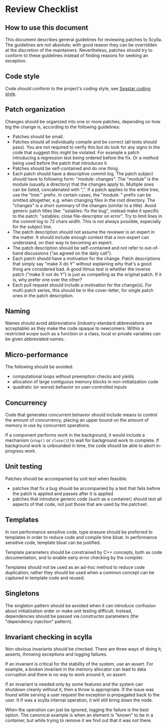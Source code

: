 # Review Checklist

## How to use this document

This document describes general guidelines for reviewing patches to
Scylla. The guidelines are not absolute; with good reason they can be
overridden at the discretion of the maintainers. Nevertheless, patches
should try to conform to these guidelines instead of finding reasons for
seeking an exception.

## Code style

Code should conform to the project's coding style, see
[Seastar coding style](https://github.com/scylladb/seastar/blob/master/coding-style.md).


## Patch organization

Changes should be organized into one or more patches, depending on
how big the change is, according to the following
guidelines:
- Patches should be small.
- Patches should all individually compile and be correct
  (all tests should pass). You are not required to verify
  this but do look for any signs in the code that
  suggest this might be violated. For example a patch
  introducing a regression test being ordered before the
  fix. Or a method being used before the patch that
  introduces it.
- Patches should be self-contained and do one thing.
- Each patch should have a descriptive commit log.
  The patch subject should have to following form: "module: changes".
  The "module" is the module (usually a directory) that the changes apply
  to. Multiple ones can be listed, concatenated with ",". If a patch
  applies to the entire tree, use the "tree:" prefix.
  In certain cases, the "module: " prefix can be omitted altogether, e.g.
  when changing files in the root directory.
  The "changes" is a short summary of the changes (similar to a title).
  Avoid generic patch titles like: "sstables: fix the bug", instead make
  it specific to the patch: "sstables: close file-descriptor on error".
  Try to limit lines in the commit log to 72 chars width. This is not
  always possible, especially for the subject line.
- The patch description should not assume the reviewer is an
  expert in the matter. It should include enough context
  that a non-expert can understand, on their way to becoming
  an expert.
- The patch description should be self-contained and not
  refer to out-of-band discussions ("as agreed on the daily
  call").
- Each patch should have a motivation for the change.
  Patch descriptions that simply say "make X do Y" without
  explaining why that's a good thing are considered bad.
  A good litmus test is whether the inverse patch ("make X
  not do Y") is just as compelling as the original patch. If it
  is, why prefer one over the other?
- Each pull request should include a motivation for the
  change(s). For multi-patch series, this should be in
  the cover-letter, for single patch ones in the patch
  description.

## Naming

Names should avoid abbreviations (industry-standard abbreviations
are acceptable) as they make the code opaque to newcomers. Within
a restricted scope such as a function or a class, local or private
variables can be given abbreviated names.

## Micro-performance

The following should be avoided:
 - computational loops without preemption checks and yields
 - allocation of large contiguous memory blocks in non-initialization
   code
 - quadratic (or worse) behavior on user-controlled inputs

## Concurrency

Code that generates concurrent behavior should include means to control
the amount of concurrency, placing an upper bound on the amount of memory
in use by concurrent operations.

If a component performs work in the background, it would include a mechanism
(`stop()` or `close()`) to wait for background work to complete. If background
work is unbounded in time, the code should be able to abort in-progress work.

## Unit testing

Patches should be accompanied by unit test when feasible.
 - patches that fix a bug should be accompanied by a test that fails
   before the patch is applied and passes after it is applied
 - patches that introduce generic code (such as a container) should
   test all aspects of that code, not just those that are used by
   the patchset.

## Templates

In non performance sensitive code, type erasure should be preferred
to templates in order to reduce code and compile time bloat. In performance
sensitive code, template bloat can be justified.

Template parameters should be constrained by C++ concepts, both as
code documentation, and to enable early error checking by the compiler.

Templates should not be used as an ad-hoc method to reduce code duplication;
rather they should be used when a common concept can be captured in
template code and reused.

## Singletons

The singleton pattern should be avoided when it can introduce
confusion about initialization order or make unit testing difficult. Instead,
dependencies should be passed via constructor parameters (the "dependency
injection" pattern).

## Invariant checking in scylla

Non obvious invariants should be checked. There are three ways of
doing it, asserts, throwing exceptions and logging failures.

If an invariant is critical for the stability of the system, use an
assert. For example, a broken invariant in the memory allocator can
lead to data corruption and there is no way to work around it, so
assert.

If an invariant is needed only by some features and the system can
shutdown cleanly without it, then a throw is appropriate. If the issue
was found while serving a user request the exception is propagated
back to the user. It if was a scylla internal operation, it will still
bring down the node.

When the operation can just be ignored, logging the failure is the
best option. The canonical example is when an element is "known" to be
in a container, but while trying to remove it we find out that it was
not there.
